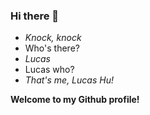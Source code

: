 ### Hi there 👋

- *Knock, knock*
- Who's there?
- *Lucas*
- Lucas who?
- *That's me, Lucas Hu!*

**Welcome to my Github profile!**

<!--
**lucashu73/lucashu73** is a ✨ _special_ ✨ repository because its `README.md` (this file) appears on your GitHub profile.

Here are some ideas to get you started:

- 🔭 I’m currently working on ...
- 🌱 I’m currently learning ...
- 👯 I’m looking to collaborate on ...
- 🤔 I’m looking for help with ...
- 💬 Ask me about ...
- 📫 How to reach me: ...
- 😄 Pronouns: ...
- ⚡ Fun fact: ...
-->
